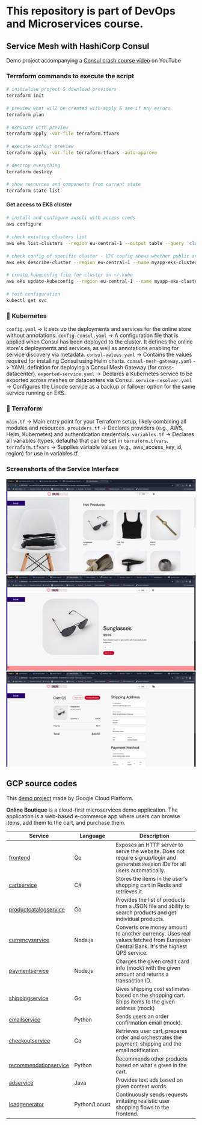 # This repository is part of DevOps and Microservices course.  

## Service Mesh with HashiCorp Consul
  
Demo project accompanying a [Consul crash course video](https://www.youtube.com/watch?v=s3I1kKKfjtQ) on YouTube

### Terraform commands to execute the script

```sh
# initialise project & download providers
terraform init

# preview what will be created with apply & see if any errors
terraform plan

# exeucute with preview
terraform apply -var-file terraform.tfvars

# execute without preview
terraform apply -var-file terraform.tfvars -auto-approve

# destroy everything
terraform destroy

# show resources and components from current state
terraform state list
```

#### Get access to EKS cluster
```sh
# install and configure awscli with access creds
aws configure

# check existing clusters list
aws eks list-clusters --region eu-central-1 --output table --query 'clusters'

# check config of specific cluster - VPC config shows whether public access enabled on cluster API endpoint
aws eks describe-cluster --region eu-central-1 --name myapp-eks-cluster --query 'cluster.resourcesVpcConfig'

# create kubeconfig file for cluster in ~/.kube
aws eks update-kubeconfig --region eu-central-1 --name myapp-eks-cluster

# test configuration
kubectl get svc
```

### 📂 Kubernetes
`config.yaml` -> It sets up the deployments and services for the online store without annotations.
`config-consul.yaml` -> A configuration file that is applied when Consul has been deployed to the cluster.  It defines the online store's deployments and services, as well as annotations enabling for service discovery via metadata.
`consul-values.yaml` ->  Contains the values required for installing Consul using Helm charts.
`consul-mesh-gateway.yaml` -> YAML definition for deploying a Consul Mesh Gateway (for cross-datacenter).
`exported-service.yaml` -> Declares a Kubernetes service to be exported across meshes or datacenters via Consul.
`service-resolver.yaml` -> Configures the Linode service as a backup or failover option for the same service running on EKS.

### 📂 Terraform
`main.tf` -> Main entry point for your Terraform setup, likely combining all modules and resources.
`providers.tf` -> Declares providers (e.g., AWS, Helm, Kubernetes) and authentication credentials.
`variables.tf` -> Declares all variables (types, defaults) that can be set in `terraform.tfvars`.
`terraform.tfvars` -> Supplies variable values (e.g., aws_access_key_id, region) for use in variables.tf.

### Screenshorts of the Service Interface
![Home page](ScreenShotHome.png)
![Details page](ScreenShotDetails.png)
![Cart page](ScreenShotCart.png)

## GCP source codes
This [demo project](https://github.com/GoogleCloudPlatform/microservices-demo) made by Google Cloud Platform.

**Online Boutique** is a cloud-first microservices demo application.  The application is a
web-based e-commerce app where users can browse items, add them to the cart, and purchase them.

| Service                                              | Language      | Description                                                                                                                       |
| ---------------------------------------------------- | ------------- | --------------------------------------------------------------------------------------------------------------------------------- |
| [frontend](/src/frontend)                           | Go            | Exposes an HTTP server to serve the website. Does not require signup/login and generates session IDs for all users automatically. |
| [cartservice](/src/cartservice)                     | C#            | Stores the items in the user's shopping cart in Redis and retrieves it.                                                           |
| [productcatalogservice](/src/productcatalogservice) | Go            | Provides the list of products from a JSON file and ability to search products and get individual products.                        |
| [currencyservice](/src/currencyservice)             | Node.js       | Converts one money amount to another currency. Uses real values fetched from European Central Bank. It's the highest QPS service. |
| [paymentservice](/src/paymentservice)               | Node.js       | Charges the given credit card info (mock) with the given amount and returns a transaction ID.                                     |
| [shippingservice](/src/shippingservice)             | Go            | Gives shipping cost estimates based on the shopping cart. Ships items to the given address (mock)                                 |
| [emailservice](/src/emailservice)                   | Python        | Sends users an order confirmation email (mock).                                                                                   |
| [checkoutservice](/src/checkoutservice)             | Go            | Retrieves user cart, prepares order and orchestrates the payment, shipping and the email notification.                            |
| [recommendationservice](/src/recommendationservice) | Python        | Recommends other products based on what's given in the cart.                                                                      |
| [adservice](/src/adservice)                         | Java          | Provides text ads based on given context words.                                                                                   |
| [loadgenerator](/src/loadgenerator)                 | Python/Locust | Continuously sends requests imitating realistic user shopping flows to the frontend.                                              |
